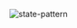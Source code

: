 ![state-pattern](https://user-images.githubusercontent.com/81713250/140316199-5459b578-f0eb-4711-a702-a55d11a1c398.png)